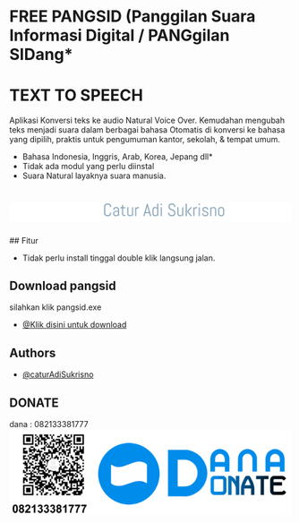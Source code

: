 
# FREE PANGSID (Panggilan Suara Informasi Digital / PANGgilan SIDang*
# TEXT TO SPEECH

Aplikasi Konversi teks ke audio Natural Voice Over. Kemudahan mengubah teks menjadi suara dalam berbagai bahasa Otomatis di konversi ke bahasa yang dipilih, praktis untuk pengumuman kantor, sekolah, & tempat umum.
- Bahasa Indonesia, Inggris, Arab, Korea, Jepang dll*
- Tidak ada modul yang perlu diinstal
- Suara Natural layaknya suara manusia.
<h1 align="center">
 <img src="https://raw.githubusercontent.com/catursawahlunto/catursawahlunto/main/my-name.svg"/>
</h1>
## Fitur

 - Tidak perlu install tinggal double klik langsung jalan.

## Download pangsid 
silahkan klik pangsid.exe
- [@Klik disini untuk download ](https://github.com/catursawahlunto/pangsid/releases/download/pangsidv1/pangsid.exe)
  
## Authors
- [@caturAdiSukrisno](https://github.com/catursawahlunto)
 
## DONATE 
dana : 082133381777
![Logo](https://raw.githubusercontent.com/catursawahlunto/catursawahlunto/main/donate-dana.png)
